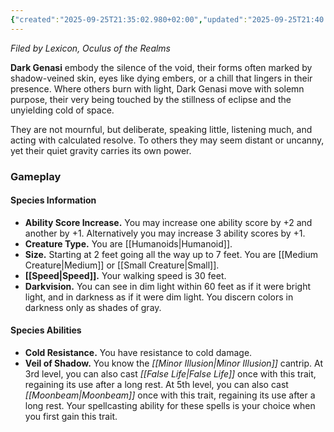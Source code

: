 ```yaml
---
{"created":"2025-09-25T21:35:02.980+02:00","updated":"2025-09-25T21:40:28.000+02:00","cssclasses":null,"tags":null,"dg-publish":true,"permalink":"/02-species-and-cultures/plane-touched/genasi/dark-genasi/","dgPassFrontmatter":true}
---
```


_Filed by Lexicon, Oculus of the Realms_

**Dark Genasi** embody the silence of the void, their forms often marked by shadow-veined skin, eyes like dying embers, or a chill that lingers in their presence. Where others burn with light, Dark Genasi move with solemn purpose, their very being touched by the stillness of eclipse and the unyielding cold of space.

They are not mournful, but deliberate, speaking little, listening much, and acting with calculated resolve. To others they may seem distant or uncanny, yet their quiet gravity carries its own power.

### Gameplay
#### Species Information
- **Ability Score Increase.** You may increase one ability score by +2 and another by +1. Alternatively you may increase 3 ability scores by +1.
- **Creature Type.** You are [[Humanoids\|Humanoid]].
- **Size.** Starting at 2 feet going all the way up to 7 feet. You are [[Medium Creature\|Medium]] or [[Small Creature\|Small]].
- **[[Speed\|Speed]].** Your walking speed is 30 feet.
- **Darkvision.** You can see in dim light within 60 feet as if it were bright light, and in darkness as if it were dim light. You discern colors in darkness only as shades of gray.

#### Species Abilities
- **Cold Resistance.** You have resistance to cold damage.
- **Veil of Shadow.** You know the _[[Minor Illusion\|Minor Illusion]]_ cantrip. At 3rd level, you can also cast _[[False Life\|False Life]]_ once with this trait, regaining its use after a long rest. At 5th level, you can also cast _[[Moonbeam\|Moonbeam]]_ once with this trait, regaining its use after a long rest. Your spellcasting ability for these spells is your choice when you first gain this trait.